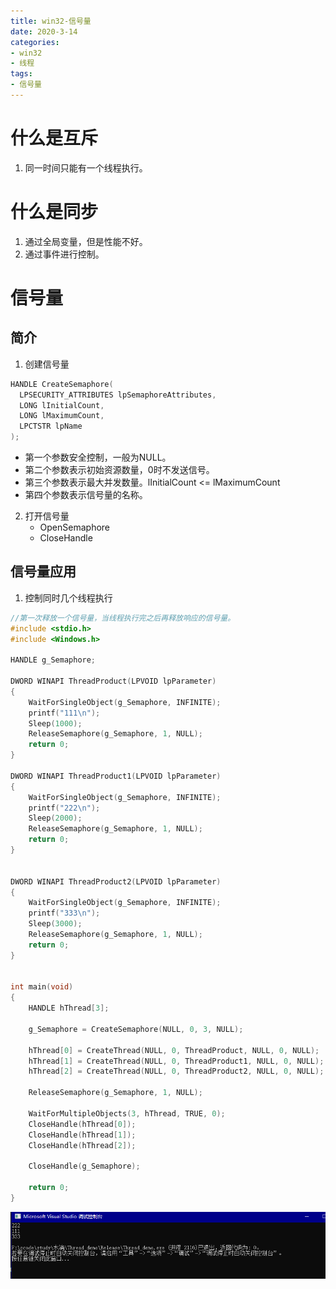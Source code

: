 ```yaml
---
title: win32-信号量
date: 2020-3-14
categories: 
- win32
- 线程
tags: 
- 信号量
---
```



# 什么是互斥
1. 同一时间只能有一个线程执行。

# 什么是同步

1. 通过全局变量，但是性能不好。
2. 通过事件进行控制。

# 信号量
## 简介

1. 创建信号量

```c
HANDLE CreateSemaphore(
  LPSECURITY_ATTRIBUTES lpSemaphoreAttributes,
  LONG lInitialCount,
  LONG lMaximumCount,
  LPCTSTR lpName
);
```

   - 第一个参数安全控制，一般为NULL。
   - 第二个参数表示初始资源数量，0时不发送信号。
   - 第三个参数表示最大并发数量。lInitialCount <= lMaximumCount
   - 第四个参数表示信号量的名称。

2. 打开信号量
   - OpenSemaphore
   - CloseHandle



## 信号量应用

1. 控制同时几个线程执行

```c
//第一次释放一个信号量，当线程执行完之后再释放响应的信号量。
#include <stdio.h>
#include <Windows.h>

HANDLE g_Semaphore;

DWORD WINAPI ThreadProduct(LPVOID lpParameter)
{
	WaitForSingleObject(g_Semaphore, INFINITE);
	printf("111\n");
	Sleep(1000);
	ReleaseSemaphore(g_Semaphore, 1, NULL);
	return 0;
}

DWORD WINAPI ThreadProduct1(LPVOID lpParameter)
{
	WaitForSingleObject(g_Semaphore, INFINITE);
	printf("222\n");
	Sleep(2000);
	ReleaseSemaphore(g_Semaphore, 1, NULL);
	return 0;
}


DWORD WINAPI ThreadProduct2(LPVOID lpParameter)
{
	WaitForSingleObject(g_Semaphore, INFINITE);
	printf("333\n");
	Sleep(3000);
	ReleaseSemaphore(g_Semaphore, 1, NULL);
	return 0;
}


int main(void)
{
	HANDLE hThread[3];

	g_Semaphore = CreateSemaphore(NULL, 0, 3, NULL);

	hThread[0] = CreateThread(NULL, 0, ThreadProduct, NULL, 0, NULL);
	hThread[1] = CreateThread(NULL, 0, ThreadProduct1, NULL, 0, NULL);
	hThread[2] = CreateThread(NULL, 0, ThreadProduct2, NULL, 0, NULL);

	ReleaseSemaphore(g_Semaphore, 1, NULL);

	WaitForMultipleObjects(3, hThread, TRUE, 0);
	CloseHandle(hThread[0]);
	CloseHandle(hThread[1]);
	CloseHandle(hThread[2]);

	CloseHandle(g_Semaphore);

	return 0;
}
```

![信号量](/images/win32/win32-40.png)